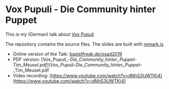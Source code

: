# Vox Pupuli - Die Community hinter Puppet

This is my (German) talk about [Vox Pupuli](https://voxpupuli.org)

The repository contains the source files. The slides are built with [remark.js](https://remarkjs.com/)

* Online version of the Talk: [bastelfreak.de/osad2019](https://bastelfreak.de/osad2019)
* PDF version: [Vox_Pupuli_-_Die_Community_hinter_Puppet_-_Tim_Meusel.pdf](Vox_Pupuli_-_Die_Community_hinter_Puppet_-_Tim_Meusel.pdf
* Video recording: [https://www.youtube.com/watch?v=dNhS3UWTKi4](https://www.youtube.com/watch?v=dNhS3UWTKi4)
